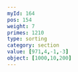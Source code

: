 ```yaml
---
myId: 164
pos: 154
weight: 7
primes: 1210
type: sorting
category: section
value: [971,4,-1,-3]
object: [1000,10,200]
---
```

